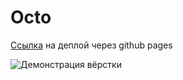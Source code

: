 # Octo

[Ссылка](https://danrayss.github.io/Octo/) на деплой через github pages <br>

![Демонстрация вёрстки](https://i.postimg.cc/jjtFsZd0/13.png "Демонстрация вёрстки")
